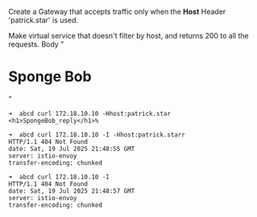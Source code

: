 
Create a Gateway that accepts traffic only when the **Host** Header 'patrick.star' is used.

Make virtual service that doesn't filter by host, and returns 200 to all the requests. Body "<h1>Sponge Bob</h1>"

```shell
➜  abcd curl 172.18.10.10 -Hhost:patrick.star 
<h1>SpongeBob_reply</h1>%

➜  abcd curl 172.18.10.10 -I -Hhost:patrick.starr
HTTP/1.1 404 Not Found
date: Sat, 19 Jul 2025 21:48:55 GMT
server: istio-envoy
transfer-encoding: chunked

➜  abcd curl 172.18.10.10 -I                     
HTTP/1.1 404 Not Found
date: Sat, 19 Jul 2025 21:48:57 GMT
server: istio-envoy
transfer-encoding: chunked
```